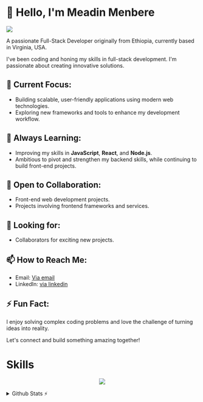 
# 👋 Hello, I'm Meadin Menbere 

![](https://komarev.com/ghpvc/?username=OmarDGreat&color=2062af&label=Profile+views)

 A passionate Full-Stack Developer originally from Ethiopia, currently based in Virginia, USA.

I've been coding and  honing my skills in full-stack development. I'm passionate about creating innovative solutions.

## 🔭 Current Focus:
- Building scalable, user-friendly applications using modern web technologies.
- Exploring new frameworks and tools to enhance my development workflow.

## 🌱 Always Learning:
- Improving my skills in **JavaScript**, **React**, and **Node.js**.
- Ambitious to pivot and strengthen my backend skills, while continuing to build front-end projects.


## 👯 Open to Collaboration:
- Front-end web development projects.
- Projects involving frontend frameworks and services.

## 🤔 Looking for:
- Collaborators for exciting new projects.


## 📫 How to Reach Me:
- Email: [Via email](mailto:meadinmenbere488@gmail.com) 
- LinkedIn: [via linkedin](#https://www.linkedin.com/in/meadin-menbere/)

## ⚡ Fun Fact:
I enjoy solving complex coding problems and love the challenge of turning ideas into reality.

Let's connect and build something amazing together!


# Skills
<p align="center">
<img src="https://skillicons.dev/icons?i=js,bootstrap,vscode,react,postgres,nodejs,expressjs,tailwind,md,discord,git,github,html,css&theme=dark">
</p>
 
 <details>
  <summary>Github Stats ⚡</summary>
  
  <a href="#">![Github stats](https://github-readme-stats.vercel.app/api?username=Meadoughnut&theme=transparent&count_private=true&hide_border=true&line_height=20)</a>
  <a href="#">![Top Langs](https://github-readme-stats.vercel.app/api/top-langs/?username=Meadoughnut&layout=compact&theme=transparent&count_private=true&hide_border=true)</a>
</details>

